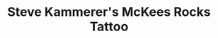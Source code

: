 ---
title: "Steve Kammerer's McKees Rocks Tattoo"
url: /mckees-rocks/steve-kammerers-mckees-rocks-tattoo/
shop: tattoo
---